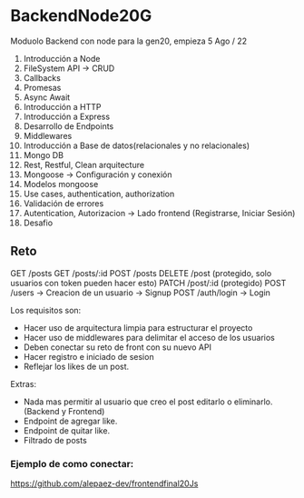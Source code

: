 # BackendNode20G
Moduolo Backend con node para la gen20, empieza 5 Ago / 22

1. Introducción a Node
2. FileSystem API -> CRUD
3. Callbacks
4. Promesas
5. Async Await
6. Introducción a HTTP
7. Introducción a Express
8. Desarrollo de Endpoints
9. Middlewares
10. Introducción a Base de datos(relacionales y no relacionales)
11. Mongo DB
12. Rest, Restful, Clean arquitecture
13. Mongoose -> Configuración y conexión
14. Modelos mongoose
15. Use cases, authentication, authorization
16. Validación de errores
17. Autentication, Autorizacion -> Lado frontend (Registrarse, Iniciar Sesión)
18. Desafio


## Reto
GET /posts
GET /posts/:id
POST /posts
DELETE /post (protegido, solo usuarios con token pueden hacer esto)
PATCH /post/:id (protegido)
POST /users -> Creacion de un usuario -> Signup
POST /auth/login -> Login

Los requisitos son:
- Hacer uso de arquitectura limpia para estructurar el proyecto
- Hacer uso de middlewares para delimitar el acceso de los usuarios
- Deben conectar su reto de front con su nuevo API
- Hacer registro e iniciado de sesion
- Reflejar los likes de un post.

Extras:
- Nada mas permitir al usuario que creo el post editarlo o eliminarlo. (Backend y Frontend)
- Endpoint de agregar like.
- Endpoint de quitar like.
- Filtrado de posts

### Ejemplo de como conectar: 
https://github.com/alepaez-dev/frontendfinal20Js
